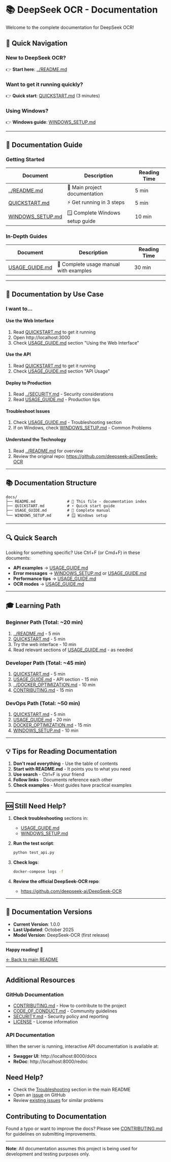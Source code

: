 # 📚 DeepSeek OCR - Documentation

Welcome to the complete documentation for DeepSeek OCR!

## 🚀 Quick Navigation

### New to DeepSeek OCR?
👉 **Start here**: [../README.md](../README.md)

### Want to get it running quickly?
👉 **Quick start**: [QUICKSTART.md](QUICKSTART.md) (3 minutes)

### Using Windows?
👉 **Windows guide**: [WINDOWS_SETUP.md](WINDOWS_SETUP.md)

---

## 📖 Documentation Guide

### Getting Started
| Document | Description | Reading Time |
|----------|-------------|--------------|
| [../README.md](../README.md) | 👋 Main project documentation | 5 min |
| [QUICKSTART.md](QUICKSTART.md) | ⚡ Get running in 3 steps | 5 min |
| [WINDOWS_SETUP.md](WINDOWS_SETUP.md) | 🪟 Complete Windows setup guide | 10 min |

### In-Depth Guides
| Document | Description | Reading Time |
|----------|-------------|--------------|
| [USAGE_GUIDE.md](USAGE_GUIDE.md) | 📖 Complete usage manual with examples | 30 min |

---

## 🎯 Documentation by Use Case

### I want to...

#### Use the Web Interface
1. Read [QUICKSTART.md](QUICKSTART.md) to get it running
2. Open http://localhost:3000
3. Check [USAGE_GUIDE.md](USAGE_GUIDE.md) section "Using the Web Interface"

#### Use the API
1. Read [QUICKSTART.md](QUICKSTART.md) to get it running
2. Check [USAGE_GUIDE.md](USAGE_GUIDE.md) section "API Usage"

#### Deploy to Production
1. Read [../SECURITY.md](../SECURITY.md) - Security considerations
2. Read [USAGE_GUIDE.md](USAGE_GUIDE.md) - Production tips

#### Troubleshoot Issues
1. Check [USAGE_GUIDE.md](USAGE_GUIDE.md) - Troubleshooting section
2. If on Windows, check [WINDOWS_SETUP.md](WINDOWS_SETUP.md) - Common Problems

#### Understand the Technology
1. Read [../README.md](../README.md) for overview
2. Review the original repo: https://github.com/deepseek-ai/DeepSeek-OCR

---

## 📚 Documentation Structure

```
docs/
├── README.md              # 👋 This file - documentation index
├── QUICKSTART.md          # ⚡ Quick start guide
├── USAGE_GUIDE.md         # 📖 Complete manual
└── WINDOWS_SETUP.md       # 🪟 Windows setup
```

---

## 🔍 Quick Search

Looking for something specific? Use Ctrl+F (or Cmd+F) in these documents:

- **API examples** → [USAGE_GUIDE.md](USAGE_GUIDE.md)
- **Error messages** → [WINDOWS_SETUP.md](WINDOWS_SETUP.md) or [USAGE_GUIDE.md](USAGE_GUIDE.md)
- **Performance tips** → [USAGE_GUIDE.md](USAGE_GUIDE.md)
- **OCR modes** → [USAGE_GUIDE.md](USAGE_GUIDE.md)

---

## 🎓 Learning Path

### Beginner Path (Total: ~20 min)
1. [../README.md](../README.md) - 5 min
2. [QUICKSTART.md](QUICKSTART.md) - 5 min
3. Try the web interface - 10 min
4. Read relevant sections of [USAGE_GUIDE.md](USAGE_GUIDE.md) - as needed

### Developer Path (Total: ~45 min)
1. [QUICKSTART.md](QUICKSTART.md) - 5 min
2. [USAGE_GUIDE.md](USAGE_GUIDE.md) - API section - 15 min
3. [../DOCKER_OPTIMIZATION.md](../DOCKER_OPTIMIZATION.md) - 10 min
4. [CONTRIBUTING.md](../CONTRIBUTING.md) - 15 min

### DevOps Path (Total: ~50 min)
1. [QUICKSTART.md](QUICKSTART.md) - 5 min
2. [USAGE_GUIDE.md](USAGE_GUIDE.md) - 20 min
3. [DOCKER_OPTIMIZATION.md](../DOCKER_OPTIMIZATION.md) - 15 min
4. [WINDOWS_SETUP.md](WINDOWS_SETUP.md) - 10 min

---

## 💡 Tips for Reading Documentation

1. **Don't read everything** - Use the table of contents
2. **Start with README.md** - It points you to what you need
3. **Use search** - Ctrl+F is your friend
4. **Follow links** - Documents reference each other
5. **Check examples** - Most guides have practical examples

---

## 🆘 Still Need Help?

1. **Check troubleshooting** sections in:
   - [USAGE_GUIDE.md](USAGE_GUIDE.md#troubleshooting)
   - [WINDOWS_SETUP.md](WINDOWS_SETUP.md#common-problems)

2. **Run the test script**:
   ```bash
   python test_api.py
   ```

3. **Check logs**:
   ```bash
   docker-compose logs -f
   ```

4. **Review the official DeepSeek-OCR repo**:
   - https://github.com/deepseek-ai/DeepSeek-OCR

---

## 📝 Documentation Versions

- **Current Version**: 1.0.0
- **Last Updated**: October 2025
- **Model Version**: DeepSeek-OCR (first release)

---

**Happy reading! 📖**

[← Back to main README](../README.md)

---

## Additional Resources

### GitHub Documentation
- [CONTRIBUTING.md](../CONTRIBUTING.md) - How to contribute to the project
- [CODE_OF_CONDUCT.md](../CODE_OF_CONDUCT.md) - Community guidelines
- [SECURITY.md](../SECURITY.md) - Security policy and reporting
- [LICENSE](../LICENSE) - License information

### API Documentation

When the server is running, interactive API documentation is available at:
- **Swagger UI**: http://localhost:8000/docs
- **ReDoc**: http://localhost:8000/redoc

## Need Help?

- Check the [Troubleshooting](../README.md#-troubleshooting) section in the main README
- Open an [issue](../../issues) on GitHub
- Review [existing issues](../../issues?q=is%3Aissue) for similar problems

## Contributing to Documentation

Found a typo or want to improve the docs? Please see [CONTRIBUTING.md](../CONTRIBUTING.md) for guidelines on submitting improvements.

---

**Note**: All documentation assumes this project is being used for development and testing purposes only.
